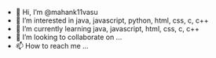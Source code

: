 - 👋 Hi, I’m @mahank11vasu
- 👀 I’m interested in java, javascript, python, html, css, c, c++
- 🌱 I’m currently learning java, javascript, html, css, c, c++
- 💞️ I’m looking to collaborate on ...
- 📫 How to reach me ...

<!---
mahank11vasu/mahank11vasu is a ✨ special ✨ repository because its `README.md` (this file) appears on your GitHub profile.
You can click the Preview link to take a look at your changes.
--->
